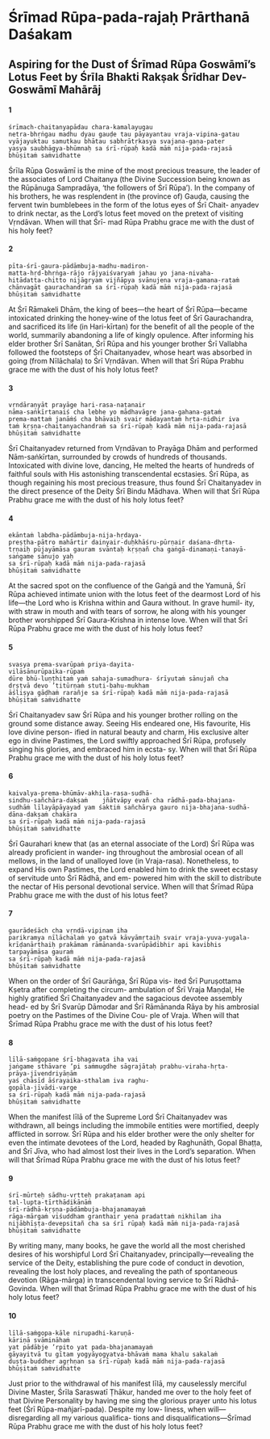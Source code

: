# Śrīmad Rūpa-pada-rajaḥ Prārthanā Daśakam

## Aspiring for the Dust of Śrīmad Rūpa Goswāmī’s Lotus Feet by Śrīla Bhakti Rakṣak Śrīdhar Dev-Goswāmī Mahārāj

#### 1

    śrīmach-chaitanyapādau chara-kamalayugau
    netra-bhṛṅgau madhu dyau gauḍe tau pāyayantau vraja-vipina-gatau
    vyājayuktau samutkau bhātau sabhrātṛkasya svajana-gaṇa-pater
    yasya saubhāgya-bhūmnaḥ sa śrī-rūpaḥ kadā māṁ nija-pada-rajasā
    bhūṣitaṁ saṁvidhatte

Śrīla Rūpa Goswāmī is the mine of the most precious treasure, the leader of the associates of Lord Chaitanya (the Divine Succession being known as the Rūpānuga Sampradāya, ‘the followers of Śrī Rūpa’). In
the company of his brothers, he was resplendent in (the province of) Gauḍa, causing the fervent twin
bumblebees in the form of the lotus eyes of Śrī Chait- anyadev to drink nectar, as the Lord’s lotus feet moved on the pretext of visiting Vṛndāvan. When will that Śrī- mad Rūpa Prabhu grace me with the dust of his holy feet?

#### 2

    pīta-śrī-gaura-pādāmbuja-madhu-madiron-
    matta-hṛd-bhṛṅga-rājo rājyaiśvaryaṁ jahau yo jana-nivaha-
    hitādatta-chitto nijāgryam vijñāpya svānujena vraja-gamana-rataṁ
    chānvagāt gaurachandraṁ sa śrī-rūpaḥ kadā māṁ nija-pada-rajasā
    bhūṣitaṁ saṁvidhatte

At Śrī Rāmakeli Dhām, the king of bees—the heart of Śrī Rūpa—became intoxicated drinking the honey-wine of the lotus feet of Śrī Gaurachandra, and sacrificed its life (in Hari-kīrtan) for the benefit of all the people of the world, summarily abandoning a life of kingly opulence. After informing his elder brother Śrī Sanātan, Śrī Rūpa and his younger brother Śrī Vallabha followed the footsteps of Śrī Chaitanyadev, whose heart was absorbed in going (from Nīlāchala) to Śrī Vṛndāvan. When will that Śrī Rūpa Prabhu grace me with the dust of his holy lotus feet?

#### 3

    vṛndāraṇyāt prayāge hari-rasa-naṭanair
    nāma-saṅkīrtanaiś cha lebhe yo mādhavāgre jana-gahana-gataṁ
    prema-mattaṁ janāṁś cha bhāvaiḥ svair mādayantaṁ hṛta-nidhir iva
    taṁ kṛṣṇa-chaitanyachandraṁ sa śrī-rūpaḥ kadā māṁ nija-pada-rajasā
    bhūṣitaṁ saṁvidhatte

Śrī  Chaitanyadev  returned  from  Vṛndāvan to  Prayāga  Dhām  and  performed  Nām-saṅkīrtan, surrounded  by  crowds  of  hundreds  of  thousands.
Intoxicated with divine love, dancing, He melted the hearts of hundreds of faithful souls with His astonishing transcendental ecstasies. Śrī Rūpa, as though regaining his most precious treasure, thus found Śrī Chaitanyadev in the direct presence of the Deity Śrī Bindu Mādhava. When will that Śrī Rūpa Prabhu grace me with the dust of his holy lotus feet?

#### 4

    ekāntaṁ labdha-pādāmbuja-nija-hṛdaya-
    preṣṭha-pātro mahārtir dainyair-duḥkhāśru-pūrṇair daśana-dhṛta-
    tṛṇaiḥ pūjayāmāsa gauram svāntaḥ kṛṣṇañ cha gaṅgā-dinamaṇi-tanayā-
    saṅgame sānujo yaḥ
    sa śrī-rūpaḥ kadā māṁ nija-pada-rajasā
    bhūṣitaṁ saṁvidhatte

At the sacred spot on the confluence of the Gaṅgā and the Yamunā, Śrī Rūpa achieved intimate union with the lotus feet of the dearmost Lord of his life—the Lord who is Krishna within and Gaura without. In grave humil- ity, with straw in mouth and with tears of sorrow, he along with his younger brother worshipped Śrī Gaura-Krishna in intense love. When will that Śrī Rūpa Prabhu grace me with the dust of his holy lotus feet?

#### 5

    svasya prema-svarūpaṁ priya-dayita-
    vilāsānurūpaika-rūpaṁ
    dūre bhū-luṇṭhitaṁ yaṁ sahaja-sumadhura- śrīyutaṁ sānujañ cha
    dṛṣṭvā devo ’titūrṇaṁ stuti-bahu-mukham
    āśliṣya gāḍhaṁ rarañje sa śrī-rūpaḥ kadā māṁ nija-pada-rajasā
    bhūṣitaṁ saṁvidhatte

Śrī Chaitanyadev saw Śrī Rūpa and his younger brother rolling on the ground some distance away. Seeing His endeared one, His favourite, His love divine person- ified in natural beauty and charm, His exclusive alter ego in divine Pastimes, the Lord swiftly approached Śrī Rūpa,
profusely singing his glories, and embraced him in ecsta- sy. When will that Śrī Rūpa Prabhu grace me with the dust of his holy lotus feet?

#### 6

    kaivalya-prema-bhūmāv-akhila-rasa-sudhā-
    sindhu-sañchāra-dakṣaṁ    jñātvāpy evañ cha rādhā-pada-bhajana-
    sudhāṁ līlayāpāyayad yam śaktiṁ sañchārya gauro nija-bhajana-sudhā-
    dāna-dakṣaṁ chakāra
    sa śrī-rūpaḥ kadā māṁ nija-pada-rajasā
    bhūṣitaṁ saṁvidhatte

Śrī Gaurahari knew that (as an eternal associate of the Lord) Śrī Rūpa was already proficient in wander- ing throughout the ambrosial ocean of all mellows, in the land of unalloyed love (in Vraja-rasa). Nonetheless, to expand His own Pastimes, the Lord enabled him to drink the sweet ecstasy of servitude unto Śrī Rādhā, and em- powered him with the skill to distribute the nectar of His personal devotional service. When will that Śrīmad Rūpa Prabhu grace me with the dust of his lotus feet?

#### 7

    gaurādeśāch cha vṛndā-vipinam iha
    parikramya nīlāchalaṁ yo gatvā kāvyāmṛtaiḥ svair vraja-yuva-yugala-
    krīḍanārthaiḥ prakāmam rāmānanda-svarūpādibhir api kavibhis
    tarpayāmāsa gauraṁ
    sa śrī-rūpaḥ kadā māṁ nija-pada-rajasā
    bhūṣitaṁ saṁvidhatte

When on the order of Śrī Gaurāṅga, Śrī Rūpa vis- ited Śrī Puruṣottama Kṣetra after completing the circum- ambulation of Śrī Vraja Maṇḍal, He highly gratified Śrī Chaitanyadev and the sagacious devotee assembly head- ed by Śrī Svarūp Dāmodar and Śrī Rāmānanda Rāya by his ambrosial poetry on the Pastimes of the Divine Cou- ple of Vraja. When will that Śrīmad Rūpa Prabhu grace me with the dust of his lotus feet?

#### 8

    līlā-saṁgopane śrī-bhagavata iha vai
    jaṅgame sthāvare ’pi saṁmugdhe sāgrajātaḥ prabhu-viraha-hṛta-
    prāya-jīvendriyāṇām
    yaś chāsīd āśrayaika-sthalam iva raghu-
    gopāla-jīvādi-varge
    sa śrī-rūpaḥ kadā māṁ nija-pada-rajasā
    bhūṣitaṁ saṁvidhatte

When the manifest līlā of the Supreme Lord Śrī Chaitanyadev was withdrawn, all beings including the immobile entities were mortified, deeply afflicted in sorrow. Śrī Rūpa and his elder brother were the only shelter for even the intimate devotees of the Lord, headed by Raghunāth, Gopal Bhaṭṭa, and Śrī Jīva, who had almost lost their lives in the Lord’s separation. When will that Śrīmad Rūpa Prabhu grace me with the dust of his lotus feet?

#### 9

    śrī-mūrteḥ sādhu-vṛtteḥ prakaṭanam api
    tal-lupta-tīrthādikānāṁ
    śrī-rādhā-kṛṣṇa-pādāmbuja-bhajanamayaṁ
    rāga-mārgaṁ viśuddham granthair yena pradattaṁ nikhilam iha
    nijābhīṣṭa-devepsitañ cha sa śrī rūpaḥ kadā māṁ nija-pada-rajasā
    bhūṣitaṁ saṁvidhatte

By writing many, many books, he gave the world all the most cherished desires of his worshipful Lord Śrī Chaitanyadev, principally—revealing the service of the Deity, establishing the pure code of conduct in devotion, revealing the lost holy places, and revealing the path of spontaneous devotion (Rāga-mārga) in transcendental loving service to Śrī Rādhā-Govinda. When will that Śrīmad Rūpa Prabhu grace me with the dust of his holy lotus feet?

#### 10

    līlā-saṁgopa-kāle nirupadhi-karuṇā-
    kāriṇā svāmināhaṁ
    yat pādābje ’rpito yat pada-bhajanamayaṁ
    gāyayitvā tu gītam yogyāyogyatva-bhāvaṁ mama khalu sakalaṁ
    duṣṭa-buddher agṛhṇan sa śrī-rūpaḥ kadā māṁ nija-pada-rajasā
    bhūṣitaṁ saṁvidhatte

Just prior to the withdrawal of his manifest līlā, my causelessly merciful Divine Master, Śrīla Saraswatī Ṭhākur, handed me over to the holy feet of that Divine Personality by having me sing the glorious prayer unto his lotus feet (Śrī Rūpa-mañjarī-pada). Despite my low- liness, when will—disregarding all my various qualifica- tions and disqualifications—Śrīmad Rūpa Prabhu grace me with the dust of his holy lotus feet?

